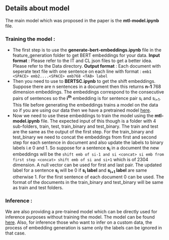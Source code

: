 ## Details about model

The main model which was proposed in the paper is the **mtl-model.ipynb** file. 

### Training the model :

 - The first step is to use the **generate-bert-embeddings.ipynb** file in the feature_generation folder to get BERT embeddings for your data. 
**Input format** : Please refer to the IT and CL json files to get a better idea.  Please refer to the Data directory.
**Output format** : Each document with seperate text file with one sentence on each line with format : ``emb1 <SPACE> emb2....<SPACE> emb768 <TAB> label``
- Then you need to use to **BERTSC.ipynb** to get the shift embeddings. Suppose there are n sentences in a document then this returns **n-1** 768 dimension embeddings. The embeddings correspond to the consecutive pairs of sentences so the **i<sup>th</sup>** embedding is for sentence pair s<sub>i</sub> and s<sub>i+1</sub>. This file before generating the embeddings trains a model on the data so if you are using our data then we have a pretrained model [here](https://drive.google.com/drive/folders/1GetfwQwHkZIc1aAwH_m5t7bruW0cvpt5?usp=sharing). 
- Now we need to use these embeddings to train the model using the **mtl-model.ipynb** file. The expected input of this though is a folder with 4 sub-folders, train, test, train_binary and test_binary. The train and test are the same as the output of the first step. For the train_binary and test_binary we need to concat the embeddings from first and second step for each sentence in document and also update the labels to binary labels i.e 0 and 1. So suppose for a sentence **s<sub>i</sub>** in a document the new embeddings will be the  ``shift emb of si-1 and si <concat> si emb from first step <concat> shift emb of si and si+1`` which is of 2304 dimension. A null vector can be used for first and last pair. The updated label for a sentence **s<sub>i</sub>** will be 0 if **s<sub>i</sub> label** and **s<sub>i+1</sub> label** are same otherwise 1. For the first sentence of each document 0 can be used. The format of the documents in the train_binary and test_binary will be same as train and test folders.

### Inference :

We are also providing a pre-trained model which can be directly used for inference purposes without training the model. The model can be found [here](https://drive.google.com/drive/folders/1vVS-lk8yAt_DonhaSVYYfAQ1ci1J8uxX?usp=sharing). Also, for inference those who want to infer on a custom data, the process of embedding generation is same only the labels can be ignored in that case.

